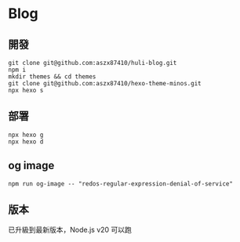 # Blog

## 開發

```
git clone git@github.com:aszx87410/huli-blog.git
npm i
mkdir themes && cd themes
git clone git@github.com:aszx87410/hexo-theme-minos.git
npx hexo s
```

## 部署

```
npx hexo g
npx hexo d
```

## og image

```
npm run og-image -- "redos-regular-expression-denial-of-service"
```

## 版本

已升級到最新版本，Node.js v20 可以跑



